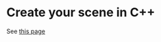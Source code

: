 # Create your scene in C++

See [this page](https://www.sofa-framework.org/community/doc/programming-with-sofa/create-your-scene-in-cpp/)
